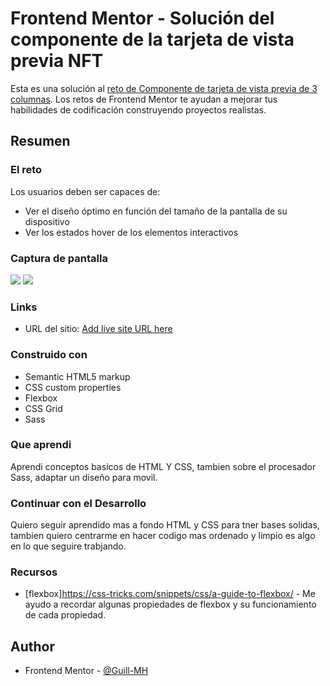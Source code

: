 # Frontend Mentor - Solución del componente de la tarjeta de vista previa NFT

Esta es una solución al [reto de Componente de tarjeta de vista previa de 3 columnas](https://www.frontendmentor.io/challenges/3column-preview-card-component-pH92eAR2-). Los retos de Frontend Mentor te ayudan a mejorar tus habilidades de codificación construyendo proyectos realistas. 


## Resumen

### El reto

Los usuarios deben ser capaces de:

- Ver el diseño óptimo en función del tamaño de la pantalla de su dispositivo
- Ver los estados hover de los elementos interactivos

### Captura de pantalla

![](./screenshot/desktop_design.png)
![](./screenshot/mobile_design.png)


### Links


- URL del sitio: [Add live site URL here](https://guillmh.github.io/previewColumnCard/)


### Construido con

- Semantic HTML5 markup
- CSS custom properties
- Flexbox
- CSS Grid
- Sass


### Que aprendi

Aprendi conceptos basicos de HTML Y CSS, tambien sobre el procesador Sass, adaptar un diseño para movil.


### Continuar con el Desarrollo

Quiero seguir aprendido mas a fondo HTML y CSS para tner bases solidas, tambien quiero centrarme en hacer codigo mas ordenado y limpio es algo en lo que seguire trabjando.


### Recursos

- [flexbox]https://css-tricks.com/snippets/css/a-guide-to-flexbox/ - Me ayudo a recordar algunas propiedades de flexbox y su funcionamiento de cada propiedad.


## Author
- Frontend Mentor - [@Guill-MH](https://www.frontendmentor.io/profile/Guill-MH)
